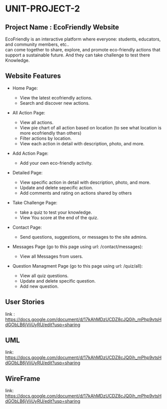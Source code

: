 # UNIT-PROJECT-2

## Project Name : EcoFriendly Website 

 EcoFriendly is an interactive platform where everyone: students, educators, and community members, etc..  
 can come together to share, explore, and promote eco-friendly actions that support a sustainable future. And they can take challenge to test there Knowledge. 


## Website Features 
  - Home Page: 
    - View the latest ecofriendly actions.
    - Search and discover new actions.

  - All Action Page:
    - View all actions.
    - View  pie chart of all action based on location (to see what location is more ecofriendly than others)
    - Filter actions by location.
    - View each action in detail with description, photo, and more.

  - Add Action Page: 
    - Add your own eco-friendly activity. 

  - Detailed Page: 
    - View specific action in detail with description, photo, and more.
    - Update and delete sepecific action. 
    - Add comments and rating on actions shared by others

  - Take Challenge Page: 
    - take a quiz to test your knowledge. 
    - View You score at the end of the quiz. 
 
  - Contact Page: 
    - Send questions, suggestions, or messages to the site admins. 

 - Messages Page (go to this page using url:  /contact/messages): 
    - View all Messages from users. 

 - Question Managment Page (go to this page using url:  /quiz/all): 
   - View all quiz questions. 
   - Update and delete specific question. 
   - Add new question. 


## User Stories 
link : https://docs.google.com/document/d/17kAhMDzUCDZ8cJQ0ih_mPhp9vtsHdGObLB6jViiUyRU/edit?usp=sharing

## UML 
link: https://docs.google.com/document/d/17kAhMDzUCDZ8cJQ0ih_mPhp9vtsHdGObLB6jViiUyRU/edit?usp=sharing

## WireFrame 
link: https://docs.google.com/document/d/17kAhMDzUCDZ8cJQ0ih_mPhp9vtsHdGObLB6jViiUyRU/edit?usp=sharing









 
